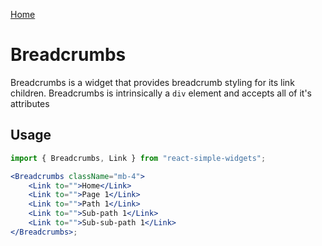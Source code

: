 [Home](../../../README.md)

# Breadcrumbs

Breadcrumbs is a widget that provides breadcrumb styling for its link children. Breadcrumbs is
intrinsically a `div` element and accepts all of it's attributes

## Usage

```jsx
import { Breadcrumbs, Link } from "react-simple-widgets";

<Breadcrumbs className="mb-4">
    <Link to="">Home</Link>
    <Link to="">Page 1</Link>
    <Link to="">Path 1</Link>
    <Link to="">Sub-path 1</Link>
    <Link to="">Sub-sub-path 1</Link>
</Breadcrumbs>;
```

